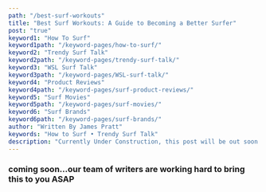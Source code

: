 ```yaml
---
path: "/best-surf-workouts"
title: "Best Surf Workouts: A Guide to Becoming a Better Surfer"
post: "true"
keyword1: "How To Surf"
keyword1path: "/keyword-pages/how-to-surf/"
keyword2: "Trendy Surf Talk"
keyword2path: "/keyword-pages/trendy-surf-talk/"
keyword3: "WSL Surf Talk"
keyword3path: "/keyword-pages/WSL-surf-talk/"
keyword4: "Product Reviews"
keyword4path: "/keyword-pages/surf-product-reviews/"
keyword5: "Surf Movies"
keyword5path: "/keyword-pages/surf-movies/"
keyword6: "Surf Brands"
keyword6path: "/keyword-pages/surf-brands/"
author: "Written By James Pratt"
keywords: "How to Surf • Trendy Surf Talk"
description: "Currently Under Construction, this post will be out soon!"
---
```


<!---Best Workouts for Surfers
There are a couple different types of workouts you can do to improve your surfing: Body weight exercises, Swimming workouts (in a lap pool), Paddling workouts and Yoga/Flexibility workouts.

Body weight exercises are good if you are stuck at home during quarantining and you want something to do to keep in shape when you can get back in the water.

The swimming workout mentioned in this blog post is good for getting ready for better breath holding and big wave surfing.

The paddling workout will help you paddle into waves better and possibly catch more waves, I believe that working on your padding is the most beneficial to you as a surf as it will help you get more waves.

Yoga and Flexibility workouts will be additionally helpful as they will allow you to be able to use your body better when trying to do bigger better mauvers. If you ever see people in surfing magazines doing something crazy, they are always in some crazy pretzel like shape that requires some flexibility.

Body Weight Exercises
Surfing is a whole body experience, so the body weight exercise is a full body, body weight exercise.

Here is the workout:
Legs 4 set
Split Leg Squats 6 reps
Squat Jumps 5 reps
Dynamic Lunge 10 reps (each leg)
Arms 3 sets
Ring Chin Ups (or regular chinups) 5 reps
Pushups 20 reps
Band rotations 10 reps on each arm
Core 3 sets
Jack Knife 5 reps
Deadbug 7-10 reps

Here is a description of why we do each one:

Split Leg Squats: they help hip strength and flexibility
Squat Jumps: Improve squat strength, bottom turn, carves
Dynamic Lunge: hip strength and flexibility, fit into those barrels, carves,
Ring Chin Ups/Chin Ups:  Shoulder Strength, better paddling
Pushups: chest strength, better paddling, get up, duck dive
Band Rotations: arm strength, core strength, paddling
Jack Knife: Duck Dive
Deadbug: everything

Swimming Workout
Swimming is very similar to paddleing, and can help you become a better paddler. This workout will also help you have better breath control and allow you to remain calm while taking big sets on the head.

The Workout:
4 sets
    150 meter swim
What you do: swim at an endurance pace, then when you hit the wall, do a flip turn and swim as far as you can under water, then continue swimming and repeat.

Source: active.com
Paddling Workout
Paddling is a large part of surfing, and what's the best way to improve your padding? Paddling. If you can this is probably the best way to workout your arms to be a better paddler!!

The Workout:

2 x 100 yards at a brisk but comfortable pace (endurance).
3 x 50 yards at a faster pace than the previous set, with 10 pushups after each 50 yard effort (strength).
4 x 25 yards all out (power).
Rest for 15 to 20 seconds between each effort. Rest for 2 minutes before repeating a second round.

Source: active.com

Yoga/ Flexibility workouts
Flexibility can help you do wider stronger turns and better control

The workout:

Downward facing dog
Upward facing dog
Pigeon pose
Warrior II
Extended side pose
Eagle pose
Boat pose



Have a good workout!! This should help you become a better surfer, and let me know how it goes!!--->

<h3>coming soon...our team of writers are working hard to bring this to you ASAP</h3>
